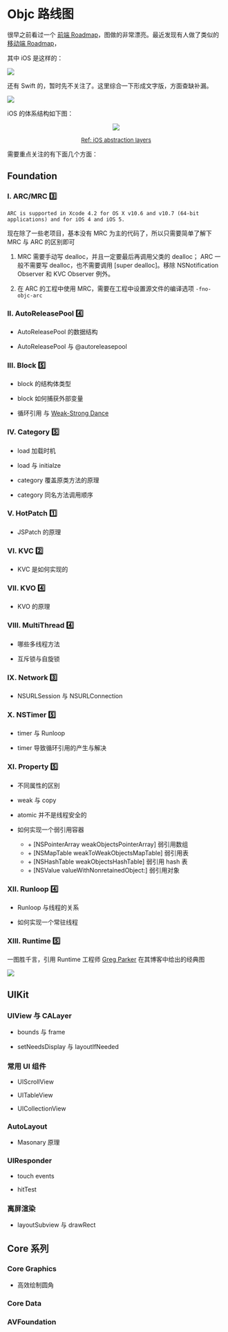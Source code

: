 # Objc 路线图


很早之前看过一个 [前端 Roadmap](https://github.com/kamranahmedse/developer-roadmap)，图做的非常漂亮。最近发现有人做了类似的 [移动端 Roadmap](https://github.com/godrm/mobile-developer-roadmap)，

其中 iOS 是这样的：

<!--more-->

![](https://ryder-1252249141.cos.ap-shanghai.myqcloud.com/uPic/2021-12-23-iOS_roadmap_v1.0.png)

还有 Swift 的，暂时先不关注了。这里综合一下形成文字版，方面查缺补漏。

![](https://ryder-1252249141.cos.ap-shanghai.myqcloud.com/uPic/2021-12-23-sepline.png)

iOS 的体系结构如下图：

<center>

![](https://ryder-1252249141.cos.ap-shanghai.myqcloud.com/uPic/2021-12-23-98Rtfb.jpg)

<font size=2>[Ref: iOS abstraction layers](https://livebook.manning.com/book/ios-development-with-swift/chapter-1/7)</font>

</center>

需要重点关注的有下面几个方面：

## Foundation

### I. ARC/MRC 3️⃣

`ARC is supported in Xcode 4.2 for OS X v10.6 and v10.7 (64-bit applications) and for iOS 4 and iOS 5.`

现在除了一些老项目，基本没有 MRC 为主的代码了，所以只需要简单了解下 MRC 与 ARC 的区别即可

1. MRC 需要手动写 dealloc，并且一定要最后再调用父类的 dealloc；
   ARC 一般不需要写 dealloc，也不需要调用 [super dealloc]。移除 NSNotification Observer 和 KVC Observer 例外。

2. 在 ARC 的工程中使用 MRC，需要在工程中设置源文件的编译选项 `-fno-objc-arc`

### II. AutoReleasePool 4️⃣

* AutoReleasePool 的数据结构

* AutoReleasePool 与 @autoreleasepool

### III. Block 5️⃣

* block 的结构体类型

* block 如何捕获外部变量

* 循环引用 与 [Weak-Strong Dance](Foundation/Notes/weak-strong-dance.md)

### IV. Category 5️⃣

* load 加载时机

* load 与 initialze

* category 覆盖原类方法的原理

* category 同名方法调用顺序

### V. HotPatch 1️⃣

* JSPatch 的原理

### VI. KVC 2️⃣

* KVC 是如何实现的

### VII. KVO 4️⃣

* KVO 的原理

### VIII. MultiThread 4️⃣

* 哪些多线程方法

* 互斥锁与自旋锁
### IX. Network 3️⃣

* NSURLSession 与 NSURLConnection
### X. NSTimer 5️⃣

* timer 与 Runloop

* timer 导致循环引用的产生与解决

### XI. Property 5️⃣

* 不同属性的区别

* weak 与 copy

* atomic 并不是线程安全的

* 如何实现一个弱引用容器
   - \+ [NSPointerArray weakObjectsPointerArray] 弱引用数组
   - \+ [NSMapTable weakToWeakObjectsMapTable] 弱引用表
   - \+ [NSHashTable weakObjectsHashTable] 弱引用 hash 表
   - \+ [NSValue valueWithNonretainedObject:] 弱引用对象

### XII. Runloop 4️⃣

* Runloop 与线程的关系

* 如何实现一个常驻线程

### XIII. Runtime 5️⃣

一图胜千言，引用 Runtime 工程师 [Greg Parker](http://www.sealiesoftware.com/blog/archive/2009/04/14/objc_explain_Classes_and_metaclasses.html) 在其博客中给出的经典图

![](https://ryder-1252249141.cos.ap-shanghai.myqcloud.com/uPic/2021-12-23-class-diagram.png)
## UIKit

### UIView 与 CALayer

* bounds 与 frame

* setNeedsDisplay 与 layoutIfNeeded


### 常用 UI 组件

* UIScrollView

* UITableView

* UICollectionView

### AutoLayout

* Masonary 原理

### UIResponder

* touch events

* hitTest

### 离屏渲染

* layoutSubview 与 drawRect

## Core 系列

### Core Graphics

* 高效绘制圆角

### Core Data

### AVFoundation


